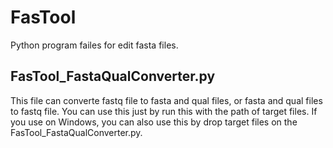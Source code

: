 # FasTool
Python program failes for edit fasta files.

## FasTool_FastaQualConverter.py
This file can converte fastq file to fasta and qual files, or fasta and qual files to fastq file.
You can use this just by run this with the path of target files.
If you use on Windows, you can also use this by drop target files on the FasTool_FastaQualConverter.py.
